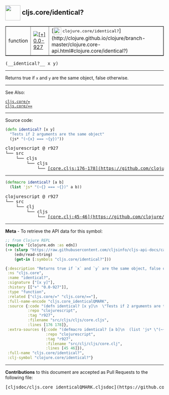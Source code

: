 ## <img width="48px" valign="middle" src="http://i.imgur.com/Hi20huC.png"> cljs.core/identical?

 <table border="1">
<tr>

<td>function</td>
<td><a href="https://github.com/cljsinfo/cljs-api-docs/tree/0.0-927"><img valign="middle" alt="[+] 0.0-927" src="https://img.shields.io/badge/+-0.0--927-lightgrey.svg"></a> </td>
<td>
[<img height="24px" valign="middle" src="http://i.imgur.com/1GjPKvB.png"> <samp>clojure.core/identical?</samp>](http://clojure.github.io/clojure/branch-master/clojure.core-api.html#clojure.core/identical?)
</td>
</tr>
</table>

 <samp>
(__identical?__ x y)<br>
</samp>

---

Returns true if `x` and `y` are the same object, false otherwise.

---


See Also:

[`cljs.core/=`](cljs.core_EQ.md)<br>
[`cljs.core/==`](cljs.core_EQEQ.md)<br>

---


Source code:

```clj
(defn identical? [x y]
  "Tests if 2 arguments are the same object"
  (js* "(~{x} === ~{y})"))
```

 <pre>
clojurescript @ r927
└── src
    └── cljs
        └── cljs
            └── <ins>[core.cljs:176-178](https://github.com/clojure/clojurescript/blob/r927/src/cljs/cljs/core.cljs#L176-L178)</ins>
</pre>


---

```clj
(defmacro identical? [a b]
  (list 'js* "(~{} === ~{})" a b))
```

 <pre>
clojurescript @ r927
└── src
    └── clj
        └── cljs
            └── <ins>[core.clj:45-46](https://github.com/clojure/clojurescript/blob/r927/src/clj/cljs/core.clj#L45-L46)</ins>
</pre>

---

__Meta__ - To retrieve the API data for this symbol:

```clj
;; from Clojure REPL
(require '[clojure.edn :as edn])
(-> (slurp "https://raw.githubusercontent.com/cljsinfo/cljs-api-docs/catalog/cljs-api.edn")
    (edn/read-string)
    (get-in [:symbols "cljs.core/identical?"]))
```

```clj
{:description "Returns true if `x` and `y` are the same object, false otherwise.",
 :ns "cljs.core",
 :name "identical?",
 :signature ["[x y]"],
 :history [["+" "0.0-927"]],
 :type "function",
 :related ["cljs.core/=" "cljs.core/=="],
 :full-name-encode "cljs.core_identicalQMARK",
 :source {:code "(defn identical? [x y]\n  \"Tests if 2 arguments are the same object\"\n  (js* \"(~{x} === ~{y})\"))",
          :repo "clojurescript",
          :tag "r927",
          :filename "src/cljs/cljs/core.cljs",
          :lines [176 178]},
 :extra-sources ({:code "(defmacro identical? [a b]\n  (list 'js* \"(~{} === ~{})\" a b))",
                  :repo "clojurescript",
                  :tag "r927",
                  :filename "src/clj/cljs/core.clj",
                  :lines [45 46]}),
 :full-name "cljs.core/identical?",
 :clj-symbol "clojure.core/identical?"}

```

---

__Contributions__ to this document are accepted as Pull Requests to the following file:

 <pre>
[cljsdoc/cljs.core_identicalQMARK.cljsdoc](https://github.com/cljsinfo/cljs-api-docs/blob/master/cljsdoc/cljs.core_identicalQMARK.cljsdoc)
</pre>

